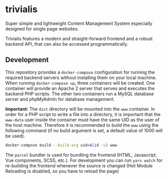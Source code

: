 # trivialis

Super simple and lightweight Content Management System especially designed for single page websites.

Trivialis features a modern and straight-forward frontend and a robust backend API, that can also be accessed programmatically.

## Development

This repository provides a `docker-compose` configuration for running the required backend servers without installing them on your local machine. When running `docker-compose up`, three containers will be created. One container will provide an Apache 2 server that serves and executes the backend PHP scripts. The other two containers run a MySQL database server and phpMyAdmin for database management.

**Important:**
The `dist` directory will be mounted into the `www` container. In order for a PHP script to write a file into a directory, it is important that the `www-data` user inside the container must have the same UID as the user of the host machine. Therefore it is recommended to build the `www` using the following command (if no build argument is set, a default value of 1000 will be used).

``` sh
docker-compose build --build-arg uid=$(id -u) www
```

The `parcel` bundler is used for bundling the frontend (HTML, Javascript, Vue components, SCSS, etc.). For development you can run `yarn watch` for re-building the frontend whenever the source is changed (Hot Module Reloading is disabled, so you have to reload the page)
